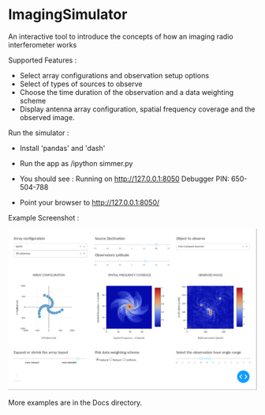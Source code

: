 # ImagingSimulator
An interactive tool to introduce the concepts of how an imaging radio interferometer works

Supported Features :

- Select array configurations and observation setup options
- Select of types of sources to observe
- Choose the time duration of the observation and a data weighting scheme
- Display antenna array configuration, spatial frequency coverage and the observed image. 

Run the simulator :

- Install  'pandas' and  'dash' 
- Run the app as   <path-to-python>/ipython simmer.py
- You should see : 
           Running on http://127.0.0.1:8050
           Debugger PIN: 650-504-788
  
- Point your browser to  http://127.0.0.1:8050/


Example Screenshot : 

![Spiral config short synthesis](Docs/sim_example_2.png)

More examples are in the Docs directory.
